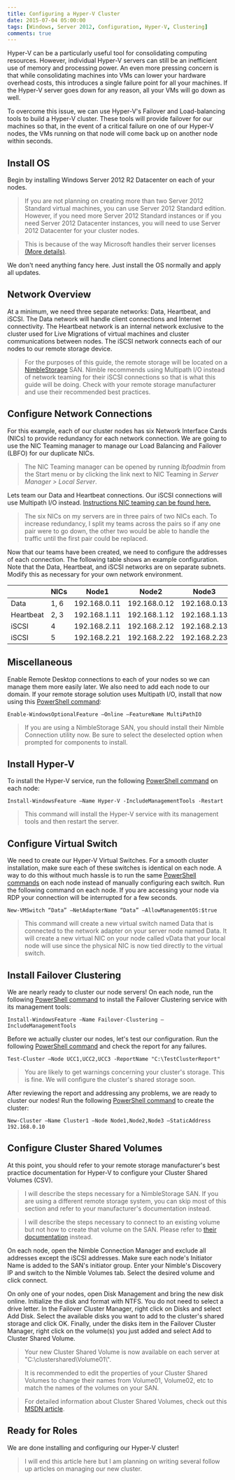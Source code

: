 ```yaml
---
title: Configuring a Hyper-V Cluster
date: 2015-07-04 05:00:00
tags: [Windows, Server 2012, Configuration, Hyper-V, Clustering]
comments: true
---
```


Hyper-V can be a particularly useful tool for consolidating computing resources.
However, individual Hyper-V servers can still be an inefficient use of memory
and processing power. An even more pressing concern is that while consolidating
machines into VMs can lower your hardware overhead costs, this introduces a
single failure point for all your machines. If the Hyper-V server goes down for
any reason, all your VMs will go down as well.

To overcome this issue, we can use Hyper-V's Failover and Load-balancing tools
to build a Hyper-V cluster. These tools will provide failover for our machines so
that, in the event of a critical failure on one of our Hyper-V nodes, the VMs
running on that node will come back up on another node within seconds.

<!--more-->

## Install OS

Begin by installing Windows Server 2012 R2 Datacenter on each of your nodes.

>If you are not planning on creating more than two Server 2012 Standard virtual
machines, you can use Server 2012 Standard edition. However, if you need more
Server 2012 Standard instances or if you need Server 2012 Datacenter instances,
you will need to use Server 2012 Datacenter for your cluster nodes.

> This is because of the way Microsoft handles their server licenses
[(More details)](http://www.altaro.com/hyper-v/virtual-machine-licensing-hyper-v/).

We don't need anything fancy here. Just install the OS normally and apply all
updates.

## Network Overview

At a minimum, we need three separate networks: Data, Heartbeat, and iSCSI. The
Data network will handle client connections and Internet connectivity. The
Heartbeat network is an internal network exclusive to the cluster used for
Live Migrations of virtual machines and cluster communications between nodes.
The iSCSI network connects each of our nodes to our remote storage device.

>For the purposes of this guide, the remote storage will be located on a
[NimbleStorage](http://www.nimblestorage.com/products-technology/products-specs/) SAN.
Nimble recommends using Multipath I/O instead of network teaming for their iSCSI
connections so that is what this guide will be doing. Check with your remote
storage manufacturer and use their recommended best practices.

## Configure Network Connections

For this example, each of our cluster nodes has six Network Interface Cards
(NICs) to provide redundancy for each network connection. We are going to use
the NIC Teaming manager to manage our Load Balancing and Failover (LBFO) for
our duplicate NICs.

> The NIC Teaming manager can be opened by running *lbfoadmin* from the Start
  menu or by clicking the link next to NIC Teaming in *Server Manager > Local
  Server*.

Lets team our Data and Heartbeat connections. Our iSCSI connections will use
Multipath I/O instead. [Instructions NIC teaming can be found here.](/2015/07/06/Load_Balancing_and_Failover_on_Server_2012/)

>The six NICs on my servers are in three pairs of two NICs each. To increase
redundancy, I split my teams across the pairs so if any one pair were to go
down, the other two would be able to handle the traffic until the first pair
could be replaced.

Now that our teams have been created, we need to configure the addresses of each
connection. The following table shows an example configuration. Note that the
Data, Heartbeat, and iSCSI networks are on separate subnets. Modify this as
necessary for your own network environment.

|           | NICs | Node1        | Node2        | Node3        | Subnet |
|-----------|------|--------------|--------------|--------------|--------|
| Data      | 1, 6 | 192.168.0.11 | 192.168.0.12 | 192.168.0.13 | /24    |
| Heartbeat | 2, 3 | 192.168.1.11 | 192.168.1.12 | 192.168.1.13 | /24    |
| iSCSI     | 4    | 192.168.2.11 | 192.168.2.12 | 192.168.2.13 | /24    |
| iSCSI     | 5    | 192.168.2.21 | 192.168.2.22 | 192.168.2.23 | /24    |

## Miscellaneous

Enable Remote Desktop connections to each of your nodes so we can manage them
more easily later. We also need to add each node to our domain. If your remote
storage solution uses Multipath I/O, install that now using this [PowerShell command](https://technet.microsoft.com/en-us/library/hh852172.aspx):

`Enable-WindowsOptionalFeature –Online –FeatureName MultiPathIO`

>If you are using a NimbleStorage SAN, you should install their Nimble Connection
utility now. Be sure to select the deselected option when prompted for components
to install.

## Install Hyper-V
To install the Hyper-V service, run the following [PowerShell command](https://technet.microsoft.com/en-us/library/jj205467%28v=wps.630%29.aspx) on each
node:

`Install-WindowsFeature –Name Hyper-V -IncludeManagementTools -Restart`

> This command will install the Hyper-V service with its management tools and
then restart the server.

## Configure Virtual Switch

We need to create our Hyper-V Virtual Switches. For a smooth cluster installation,
make sure each of these switches is identical on each node. A way to do this
without much hassle is to run the same [PowerShell commands](https://technet.microsoft.com/en-us/library/hh848455%28v=wps.630%29.aspx) on each node instead
of manually configuring each switch. Run the following command on each node. If
you are accessing your node via RDP your connection will be interrupted for a few
seconds.

`New-VMSwitch “Data” –NetAdapterName “Data” –AllowManagementOS:$true`

>This command will create a new virtual switch named Data that is
connected to the network adapter on your server node named Data. It will create
a new virtual NIC on your node called vData that your local node will use since
the physical NIC is now tied directly to the virtual switch.


## Install Failover Clustering

We are nearly ready to cluster our node servers! On each node, run the following
[PowerShell command](https://technet.microsoft.com/en-us/library/jj205467%28v=wps.630%29.aspx) to install the Failover Clustering service with its
management tools:

`Install-WindowsFeature –Name Failover-Clustering –IncludeManagementTools`

Before we actually cluster our nodes, let's test our configuration. Run the
following [PowerShell command](https://technet.microsoft.com/en-us/library/ee461026.aspx) and check the report for any failures.

`Test-Cluster –Node UCC1,UCC2,UCC3 -ReportName "C:\TestClusterReport"`

>You are likely to get warnings concerning your cluster's storage. This is fine.
We will configure the cluster's shared storage soon.

After reviewing the report and addressing any problems, we are ready to cluster
our nodes! Run the following [PowerShell command](https://technet.microsoft.com/en-us/library/ee460973.aspx) to create the cluster:

`New-Cluster –Name Cluster1 –Node Node1,Node2,Node3 –StaticAddress 192.168.0.10`

## Configure Cluster Shared Volumes

At this point, you should refer to your remote storage manufacturer's best
practice documentation for Hyper-V to configure your Cluster Shared Volumes (CSV).

>I will describe the steps necessary for a NimbleStorage SAN. If you are using a
different remote storage system, you can skip most of this section and refer to
your manufacturer's documentation instead.

>I will describe the steps necessary to connect to an existing volume but not how
to create that volume on the SAN. Please refer to [their documentation](https://infosight.nimblestorage.com/InfoSight/login) instead.

On each node, open the Nimble Connection Manager and exclude all addresses
except the iSCSI addresses. Make sure each node's Initiator Name is added to the
SAN's initiator group. Enter your Nimble's Discovery IP and switch to the Nimble
Volumes tab. Select the desired volume and click connect.

On only one of your nodes, open Disk Management and bring the new disk online.
Initialize the disk and format with NTFS. You do not need to select a drive letter. In
the Failover Cluster Manager, right click on Disks and select Add Disk. Select the
available disks you want to add to the cluster's shared storage and click OK. Finally,
under the disks item in the Failover Cluster Manager, right click on the volume(s)
you just added and select Add to Cluster Shared Volume.

>Your new Cluster Shared Volume is now available on each server at
"C:\\clustershared\\Volume01\\".

>It is recommended to edit the properties of your Cluster Shared
Volumes to change their names from Volume01, Volume02, etc to
match the names of the volumes on your SAN.

>For detailed information about Cluster Shared Volumes, check out
this [MSDN article](http://blogs.msdn.com/b/clustering/archive/2013/12/02/10473247.aspx).

## Ready for Roles

We are done installing and configuring our Hyper-V cluster!

>I will end this article here but I am planning on writing several follow
up articles on managing our new cluster.
